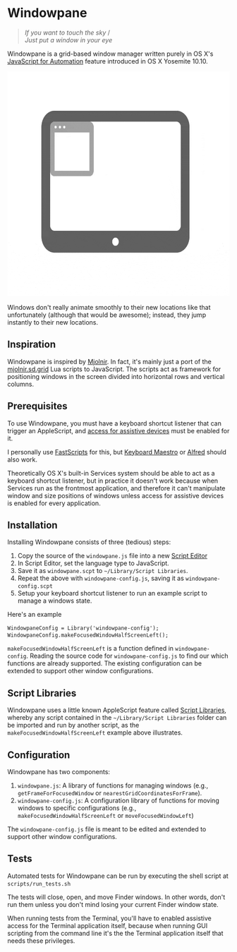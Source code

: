 # Windowpane

> *If you want to touch the sky* /<BR>
> *Just put a window in your eye*

Windowpane is a grid-based window manager written purely in OS X's [JavaScript for Automation](https://developer.apple.com/library/mac/releasenotes/InterapplicationCommunication/RN-JavaScriptForAutomation/Articles/OSX10-10.html#//apple_ref/doc/uid/TP40014508-CH109-SW1) feature introduced in OS X Yosemite 10.10.

<img src="assets/animation.gif" alt="Animation" height="510">

Windows don't really animate smoothly to their new locations like that unfortunately (although that would be awesome); instead, they jump instantly to their new locations.

## Inspiration

Windowpane is inspired by [Mjolnir](https://github.com/sdegutis/mjolnir). In fact, it's mainly just a port of the [mjolnir.sd.grid](https://luarocks.org/modules/sdegutis/mjolnir.sd.grid) Lua scripts to JavaScript. The scripts act as framework for positioning windows in the screen divided into horizontal rows and vertical columns.

## Prerequisites

To use Windowpane, you must have a keyboard shortcut listener that can trigger an AppleScript, and [access for assistive devices](https://support.apple.com/en-us/HT202866) must be enabled for it.

I personally use [FastScripts](https://red-sweater.com/fastscripts/) for this, but [Keyboard Maestro](https://www.keyboardmaestro.com/main/) or [Alfred](https://www.alfredapp.com/) should also work.

Theoretically OS X's built-in Services system should be able to act as a keyboard shortcut listener, but in practice it doesn't work because when Services run as the frontmost application, and therefore it can't manipulate window and size positions of windows unless access for assistive devices is enabled for every application.

## Installation

Installing Windowpane consists of three (tedious) steps:

1. Copy the source of the `windowpane.js` file into a new [Script Editor](https://developer.apple.com/library/mac/documentation/LanguagesUtilities/Conceptual/MacAutomationScriptingGuide/GettoKnowScriptEditor.html)
2. In Script Editor, set the language type to JavaScript.
3. Save it as `windowpane.scpt` to `~/Library/Script Libraries`.
4. Repeat the above with `windowpane-config.js`, saving it as `windowpane-config.scpt`
5. Setup your keyboard shortcut listener to run an example script to manage a windows state.

Here's an example

``` AppleScript
WindowpaneConfig = Library('windowpane-config');
WindowpaneConfig.makeFocusedWindowHalfScreenLeft();
```

`makeFocusedWindowHalfScreenLeft` is a function defined in `windowpane-config`. Reading the source code for `windowpane-config.js` to find our which functions are already supported. The existing configuration can be extended to support other window configurations.

## Script Libraries

Windowpane uses a little known AppleScript feature called [Script Libraries](https://developer.apple.com/library/mac/documentation/AppleScript/Conceptual/AppleScriptLangGuide/conceptual/ASLR_script_objects.html#//apple_ref/doc/uid/TP40000983-CH207-SW6), whereby any script contained in the `~/Library/Script Libraries` folder can be imported and run by another script, as the `makeFocusedWindowHalfScreenLeft` example above illustrates.

## Configuration

Windowpane has two components:

1. `windowpane.js`: A library of functions for managing windows  (e.g., `getFrameForFocusedWindow` or `nearestGridCoordinatesForFrame`).
2. `windowpane-config.js`: A configuration library of functions for moving windows to specific configurations (e.g., `makeFocusedWindowHalfScreenLeft` or `moveFocusedWindowLeft`)

The `windowpane-config.js` file is meant to be edited and extended to support other window configurations.

## Tests

Automated tests for Windowpane can be run by executing the shell script at `scripts/run_tests.sh`

The tests will close, open, and move Finder windows. In other words, don't run them unless you don't mind losing your current Finder window state.

When running tests from the Terminal, you'll have to enabled assistive access for the Terminal application itself, because when running GUI scripting from the command line it's the the Terminal application itself that needs these privileges.
